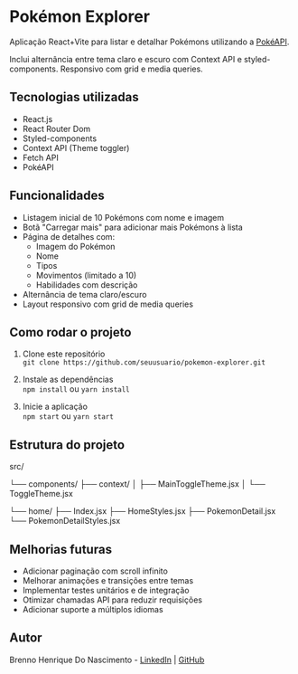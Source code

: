 # Pokémon Explorer

Aplicação React+Vite para listar e detalhar Pokémons utilizando a [PokéAPI](https://pokeapi.co/).

Inclui alternância entre tema claro e escuro com Context API e styled-components. Responsivo com grid e media queries.

## Tecnologias utilizadas


- React.js
- React Router Dom
- Styled-components
- Context API (Theme toggler)
- Fetch API
- PokéAPI

## Funcionalidades

- Listagem inicial de 10 Pokémons com nome e imagem 
- Botã "Carregar mais" para adicionar mais Pokémons à lista
- Página de detalhes com:
  - Imagem do Pokémon
  - Nome
  - Tipos
  - Movimentos (limitado a 10)
  - Habilidades com descrição
- Alternância de tema claro/escuro 
- Layout responsivo com grid de media queries

## Como rodar o projeto

1. Clone este repositório  
   `git clone https://github.com/seuusuario/pokemon-explorer.git`

2. Instale as dependências  
   `npm install` ou `yarn install`

3. Inicie a aplicação  
   `npm start` ou `yarn start`

## Estrutura do projeto

src/

└── components/
├── context/
│ ├── MainToggleTheme.jsx
│ └── ToggleTheme.jsx

└── home/
├── Index.jsx
├── HomeStyles.jsx
├── PokemonDetail.jsx
└── PokemonDetailStyles.jsx

## Melhorias futuras

- Adicionar paginação com scroll infinito
- Melhorar animações e transições entre temas
- Implementar testes unitários e de integração
- Otimizar chamadas API para reduzir requisições
- Adicionar suporte a múltiplos idiomas

## Autor

Brenno Henrique Do Nascimento - [LinkedIn](http://www.linkedin.com/in/brenno-henrique-nascimento) | [GitHub](https://github.com/bhn-1302)